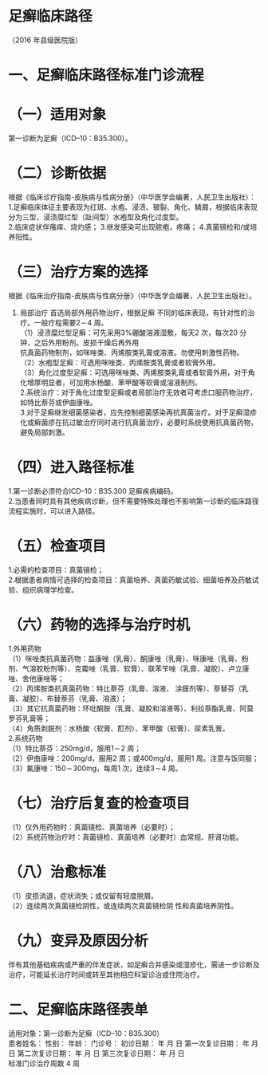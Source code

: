 # 足癣临床路径  
（2016 年县级医院版）  
# 一、足癣临床路径标准门诊流程  
# （一）适用对象  
第一诊断为足癣（ICD–10：B35.300）。  
# （二）诊断依据  
根据《临床诊疗指南-皮肤病与性病分册》（中华医学会编著，人民卫生出版社）：  
1.足癣临床体征主要表现为红斑、水疱、浸渍、皲裂、角化、鳞屑，根据临床表现分为三型，浸渍糜烂型（趾间型）水疱型及角化过度型。  
2.临床症状伴瘙痒、烧灼感； 3.继发感染可出现脓疱，疼痛； 4.真菌镜检和/或培养阳性。  
# （三）治疗方案的选择  
根据《临床治疗指南-皮肤病与性病分册》（中华医学会编著，人民卫生出版社）。  
1. 局部治疗  首选局部外用药物治疗，根据足癣 不同的临床表现，有针对性的治疗。一般疗程需要$2\!\sim\!4$ 周。  
（1）浸渍糜烂型足癣：可先采用$3\%$硼酸溶液湿敷，每天2 次，每次20 分钟，之后外用粉剂。皮损干燥后再外用  
抗真菌药物制剂，如咪唑类、丙烯胺类乳膏或溶液。勿使用刺激性药物。  
（2）水疱型足癣：可选用咪唑类、丙烯胺类乳膏或者软膏外用。  
（3）角化过度型足癣：可选用咪唑类、丙烯胺类乳膏或者软膏外用，对于角化增厚明显者，可加用水杨酸、苯甲酸等软膏或溶液制剂。  
2.系统治疗：对于角化过度型足癣或者局部治疗无效者可考虑口服药物治疗，如特比萘芬或伊曲康唑。  
3.对于足癣继发细菌感染者，应先控制细菌感染再抗真菌治疗。对于足癣湿疹化或癣菌疹在抗过敏治疗同时进行抗真菌治疗，必要时系统使用抗真菌药物，避免局部刺激。  
# （四）进入路径标准  
1.第一诊断必须符合ICD–10：B35.300 足癣疾病编码。  
2.当患者同时具有其他疾病诊断，但不需要特殊处理也不影响第一诊断的临床路径流程实施时，可以进入路径。  
# （五）检查项目  
1.必需的检查项目：真菌镜检；  
2.根据患者病情可选择的检查项目：真菌培养、真菌药敏试验、细菌培养及药敏试验、组织病理学检查。  
# （六）药物的选择与治疗时机  
1.外用药物  
（1）咪唑类抗真菌药物：益康唑（乳膏）、酮康唑（乳膏）、咪康唑（乳膏、粉剂、气溶胶粉剂等）、克霉唑（乳膏、软膏）、联苯苄唑（乳膏、凝胶）、卢立康唑、舍他康唑等；  
（2）丙烯胺类抗真菌药物：特比萘芬（乳膏、溶液、 涂膜剂等）、萘替芬（乳膏、凝胶）、布替萘芬（乳膏、溶液）；  
（3）其它抗真菌药物：环吡酮胺（乳膏、凝胶和溶液等）、利拉萘酯乳膏、阿莫罗芬乳膏等；  
（4）角质剥脱剂：水杨酸（软膏、酊剂）、苯甲酸（软膏）、尿素乳膏。  
2.系统药物  
（1）特比萘芬：$250\mathrm{{mg/d}}$，服用$1\!\sim\!2$ 周；  
（2）伊曲康唑：$200\mathrm{{mg/d}}$，服用2 周；或$400\mathrm{{mg/d}}$，服用1 周。注意与饭同服；  
（3）氟康唑：$150\!\sim\!300\mathrm{mg}$，每周1 次，连续$3\!\sim\!4$ 周。  
# （七）治疗后复查的检查项目  
（1）仅外用药物时：真菌镜检、真菌培养（必要时）；  
（2）系统药物治疗时：真菌镜检、真菌培养（必要时）血常规、肝肾功能。  
# （八）治愈标准  
（1）皮损消退，症状消失；或仅留有轻度脱屑。  
（2）连续两次真菌镜检阴性，或连续两次真菌镜检阴 性和真菌培养阴性。  
# （九）变异及原因分析  
伴有其他基础疾病或严重的伴发症状，如足癣合并感染或湿疹化，需进一步诊断及治疗，可能延长治疗时间或转至其他相应科室诊治或住院治疗。  
# 二、足癣临床路径表单  
适用对象：第一诊断为足癣（ICD–10：B35.300）  
患者姓名：           性别：    年龄：          门诊号：        初诊日期：    年   月   日 第一次复诊日期：     年    月   日 第二次复诊日期：     年    月   日   第三次复诊日期：     年    月   日  
标准门诊治疗周数   4 周  
